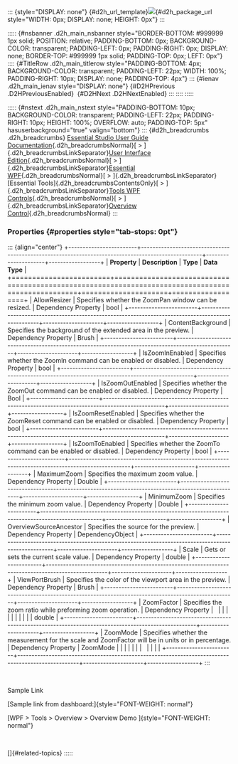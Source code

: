 ::: {style="DISPLAY: none"}
[](ms-xhelp:///?Id=d2h_url_template){#d2h_url_template}![](!package_url!){#d2h_package_url style="WIDTH: 0px; DISPLAY: none; HEIGHT: 0px"}
:::

::::: {#nsbanner .d2h_main_nsbanner style="BORDER-BOTTOM: #999999 1px solid; POSITION: relative; PADDING-BOTTOM: 0px; BACKGROUND-COLOR: transparent; PADDING-LEFT: 0px; PADDING-RIGHT: 0px; DISPLAY: none; BORDER-TOP: #999999 1px solid; PADDING-TOP: 0px; LEFT: 0px"}
:::: {#TitleRow .d2h_main_titlerow style="PADDING-BOTTOM: 4px; BACKGROUND-COLOR: transparent; PADDING-LEFT: 22px; WIDTH: 100%; PADDING-RIGHT: 10px; DISPLAY: none; PADDING-TOP: 4px"}
::: {#ienav .d2h_main_ienav style="DISPLAY: none"}
[](ms-xhelp:///?Id=55833208-660b-4ff4-b706-6b44d9758a2c){#D2HPrevious .D2HPreviousEnabled}  [](ms-xhelp:///?Id=823aa39e-be97-4084-b5e4-27c6c8c5a9c1){#D2HNext .D2HNextEnabled}
:::
::::
:::::

::::: {#nstext .d2h_main_nstext style="PADDING-BOTTOM: 10px; BACKGROUND-COLOR: transparent; PADDING-LEFT: 22px; PADDING-RIGHT: 10px; HEIGHT: 100%; OVERFLOW: auto; PADDING-TOP: 5px" hasuserbackground="true" valign="bottom"}
::: {#d2h_breadcrumbs .d2h_breadcrumbs}
[Essential Studio User Guide Documentation](ms-xhelp:///?Id=12457748-09e3-4d74-a240-8e049cedf030){.d2h_breadcrumbsNormal}[ \> ]{.d2h_breadcrumbsLinkSeparator}[User Interface Edition](ms-xhelp:///?Id=c29296b7-531c-413b-a0ec-488ca1f7f669){.d2h_breadcrumbsNormal}[ \> ]{.d2h_breadcrumbsLinkSeparator}[Essential WPF](ms-xhelp:///?Id=7f4f82c5-151c-4262-94d0-75c4626c77bc){.d2h_breadcrumbsNormal}[ \> ]{.d2h_breadcrumbsLinkSeparator}[Essential Tools]{.d2h_breadcrumbsContentsOnly}[ \> ]{.d2h_breadcrumbsLinkSeparator}[Tools WPF Controls](ms-xhelp:///?Id=2ea58a12-9426-4a63-96b4-89eb80232c2c){.d2h_breadcrumbsNormal}[ \> ]{.d2h_breadcrumbsLinkSeparator}[Overview Control](ms-xhelp:///?Id=55833208-660b-4ff4-b706-6b44d9758a2c){.d2h_breadcrumbsNormal}
:::

### Properties {#properties style="tab-stops: 0pt"}

::: {align="center"}
+------------------------+---------------------------------------------------------------------------------------------------+---------------------+------------------+
| **Property**           | **Description**                                                                                   | **Type**            | **Data Type**    |
+========================+===================================================================================================+=====================+==================+
| AllowResizer           | Specifies whether the ZoomPan window can be resized.                                              | Dependency Property | bool             |
+------------------------+---------------------------------------------------------------------------------------------------+---------------------+------------------+
| ContentBackground      | Specifies the background of the extended area in the preview.                                     | Dependency Property | Brush            |
+------------------------+---------------------------------------------------------------------------------------------------+---------------------+------------------+
| IsZoomInEnabled        | Specifies whether the ZoomIn command can be enabled or disabled.                                  | Dependency Property | bool             |
+------------------------+---------------------------------------------------------------------------------------------------+---------------------+------------------+
| IsZoomOutEnabled       | Specifies whether the ZoomOut command can be enabled or disabled.                                 | Dependency Property | Bool             |
+------------------------+---------------------------------------------------------------------------------------------------+---------------------+------------------+
| IsZoomResetEnabled     | Specifies whether the ZoomReset command can be enabled or disabled.                               | Dependency Property | bool             |
+------------------------+---------------------------------------------------------------------------------------------------+---------------------+------------------+
| IsZoomToEnabled        | Specifies whether the ZoomTo command can be enabled or disabled.                                  | Dependency Property | bool             |
+------------------------+---------------------------------------------------------------------------------------------------+---------------------+------------------+
| MaximumZoom            | Specifies the maximum zoom value.                                                                 | Dependency Property | Double           |
+------------------------+---------------------------------------------------------------------------------------------------+---------------------+------------------+
| MinimumZoom            | Specifies the minimum zoom value.                                                                 | Dependency Property | Double           |
+------------------------+---------------------------------------------------------------------------------------------------+---------------------+------------------+
| OverviewSourceAncestor | Specifies the source for the preview.                                                             | Dependency Property | DependencyObject |
+------------------------+---------------------------------------------------------------------------------------------------+---------------------+------------------+
| Scale                  | Gets or sets the current scale value.                                                             | Dependency Property | double           |
+------------------------+---------------------------------------------------------------------------------------------------+---------------------+------------------+
| ViewPortBrush          | Specifies the color of the viewport area in the preview.                                          | Dependency Property | Brush            |
+------------------------+---------------------------------------------------------------------------------------------------+---------------------+------------------+
| ZoomFactor             | Specifies the zoom ratio while preforming zoom operation.                                         | Dependency Property |                  |
|                        |                                                                                                   |                     |                  |
|                        |                                                                                                   |                     | double           |
+------------------------+---------------------------------------------------------------------------------------------------+---------------------+------------------+
| ZoomMode               | Specifies whether the measurement for the scale and ZoomFactor will be in units or in percentage. | Dependency Property | ZoomMode         |
|                        |                                                                                                   |                     |                  |
|                        |                                                                                                   |                     |                  |
+------------------------+---------------------------------------------------------------------------------------------------+---------------------+------------------+
:::

 

Sample Link

[Sample link from dashboard:]{style="FONT-WEIGHT: normal"}

[WPF \> Tools \> Overview \> Overview Demo ]{style="FONT-WEIGHT: normal"}

 

[]{#related-topics}
:::::
